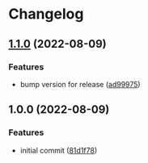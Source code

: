 # Changelog

## [1.1.0](https://github.com/ChrisLahaye/type-graphql-utils/compare/v1.0.0...v1.1.0) (2022-08-09)


### Features

* bump version for release ([ad99975](https://github.com/ChrisLahaye/type-graphql-utils/commit/ad99975e193a81f4eef15498f68711ae253c1fbb))

## 1.0.0 (2022-08-09)


### Features

* initial commit ([81d1f78](https://github.com/ChrisLahaye/type-graphql-utils/commit/81d1f78498bbf7c69d7ecac5cc8d24c8781bb021))
